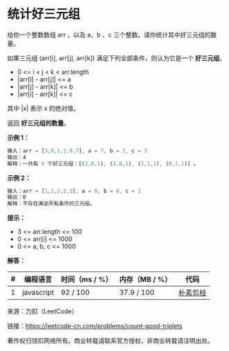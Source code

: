 # 统计好三元组

给你一个整数数组 arr ，以及 a、b 、c 三个整数。请你统计其中好三元组的数量。

如果三元组 (arr[i], arr[j], arr[k]) 满足下列全部条件，则认为它是一个 **好三元组**。

- 0 <= i < j < k < arr.length
- |arr[i] - arr[j]| <= a
- |arr[j] - arr[k]| <= b
- |arr[i] - arr[k]| <= c

其中 |x| 表示 x 的绝对值。

返回 **好三元组的数量**。

**示例 1：**

``` javascript
输入：arr = [3,0,1,1,9,7], a = 7, b = 2, c = 3
输出：4
解释：一共有 4 个好三元组：[(3,0,1), (3,0,1), (3,1,1), (0,1,1)] 。
```

**示例 2：**

``` javascript
输入：arr = [1,1,2,2,3], a = 0, b = 0, c = 1
输出：0
解释：不存在满足所有条件的三元组。
```

**提示：**

- 3 <= arr.length <= 100
- 0 <= arr[i] <= 1000
- 0 <= a, b, c <= 1000

**解答：**

**#**|**编程语言**|**时间（ms / %）**|**内存（MB / %）**|**代码**
--|--|--|--|--
1|javascript|92 / 100|37.9 / 100|[朴素剪枝](./javascript/ac_v1.js)

来源：力扣（LeetCode）

链接：https://leetcode-cn.com/problems/count-good-triplets

著作权归领扣网络所有。商业转载请联系官方授权，非商业转载请注明出处。
